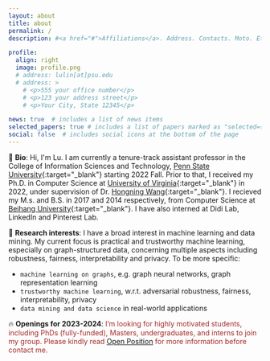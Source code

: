 ```yaml
---
layout: about
title: about
permalink: /
description: #<a href="#">Affiliations</a>. Address. Contacts. Moto. Etc.

profile:
  align: right
  image: profile.png
  # address: lulin[at]psu.edu
  # address: >
    # <p>555 your office number</p>
    # <p>123 your address street</p>
    # <p>Your City, State 12345</p>

news: true  # includes a list of news items
selected_papers: true # includes a list of papers marked as "selected={true}"
social: false  # includes social icons at the bottom of the page
---
```

:wave: **Bio**: Hi, I'm Lu. I am currently a tenure-track assistant professor in the College of Information Sciences and Technology, [Penn State University](https://ist.psu.edu/){:target="_blank"} starting 2022 Fall. Prior to that, I received my Ph.D. in Computer Science at [University of Virginia](https://engineering.virginia.edu/departments/computer-science){:target="_blank"} in 2022, under supervision of Dr. [Hongning Wang](http://www.cs.virginia.edu/~hw5x/){:target="_blank"}. I recieved my M.s. and B.S. in 2017 and 2014 respectively, from Computer Science at [Beihang University](http://scse.buaa.edu.cn/English/About/College_Introduction.htm){:target="_blank"}. I have also interned at Didi Lab, LinkedIn and Pinterest Lab.
<!--  -->


:pushpin: **Research interests**: I have a broad interest in machine learning and data mining. My current focus is practical and trustworthy machine learning, especially on graph-structured data, concerning multiple aspects including robustness, fairness, interpretability and privacy. To be more specific:
- `machine learning on graphs`, e.g. graph neural networks, graph representation learning
- `trustworthy machine learning`, w.r.t. adversarial robustness, fairness, interpretability, privacy
- `data mining and data science` in real-world applications
<!--  -->

:fire: **Openings for 2023-2024**: <span style="color:brown"> I’m looking for highly motivated students, including PhDs (fully-funded), Masters, undergraduates, and interns to join my group. Please kindly read [Open Position](/position) for more information before contact me. </span>
<!--  We have multiple [open positions](/position) -->

